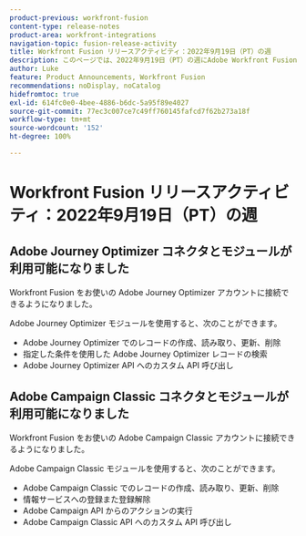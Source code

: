 ```yaml
---
product-previous: workfront-fusion
content-type: release-notes
product-area: workfront-integrations
navigation-topic: fusion-release-activity
title: Workfront Fusion リリースアクティビティ：2022年9月19日（PT）の週
description: このページでは、2022年9月19日（PT）の週にAdobe Workfront Fusion で行われたすべての機能強化について説明します。
author: Luke
feature: Product Announcements, Workfront Fusion
recommendations: noDisplay, noCatalog
hidefromtoc: true
exl-id: 614fc0e0-4bee-4886-b6dc-5a95f89e4027
source-git-commit: 77ec3c007ce7c49ff760145fafcd7f62b273a18f
workflow-type: tm+mt
source-wordcount: '152'
ht-degree: 100%

---
```


# Workfront Fusion リリースアクティビティ：2022年9月19日（PT）の週

## Adobe Journey Optimizer コネクタとモジュールが利用可能になりました

Workfront Fusion をお使いの Adobe Journey Optimizer アカウントに接続できるようになりました。

Adobe Journey Optimizer モジュールを使用すると、次のことができます。
* Adobe Journey Optimizer でのレコードの作成、読み取り、更新、削除
* 指定した条件を使用した Adobe Journey Optimizer レコードの検索
* Adobe Journey Optimizer API へのカスタム API 呼び出し

## Adobe Campaign Classic コネクタとモジュールが利用可能になりました

Workfront Fusion をお使いの Adobe Campaign Classic アカウントに接続できるようになりました。

Adobe Campaign Classic モジュールを使用すると、次のことができます。
* Adobe Campaign Classic でのレコードの作成、読み取り、更新、削除
* 情報サービスへの登録また登録解除
* Adobe Campaign API からのアクションの実行
* Adobe Campaign Classic API へのカスタム API 呼び出し
